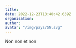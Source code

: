 ```yaml
---
title: 
date: 2022-12-23T13:40:42.639Z
organisation: 
author: 
avatar: "/img/pays/SN.svg"
---
```


Non non et non
